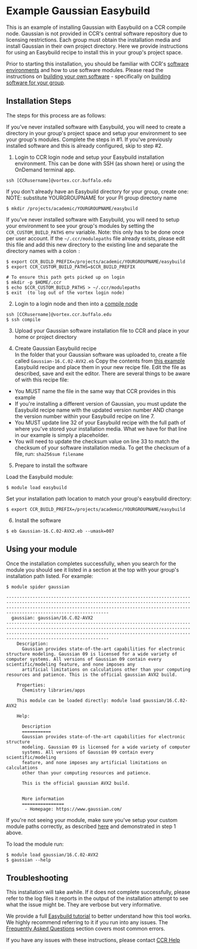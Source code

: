 # Example Gaussian Easybuild

This is an example of installing Gaussian with Easybuild on a CCR compile node.  Gaussian is not provided in CCR's central software repository due to licensing restrictions.  Each group must obtain the installation media and install Gaussian in their own project directory.  Here we provide instructions for using an Easybuild recipe to install this in your group's project space.

Prior to starting this installation, you should be familiar with CCR's [software environments](https://docs.ccr.buffalo.edu/en/latest/software/modules/) and how to use software modules.  Please read the instructions on [building your own software](https://docs.ccr.buffalo.edu/en/latest/software/building/) - specifically on [building software for your group](https://docs.ccr.buffalo.edu/en/latest/software/building/#building-modules-for-your-group).

## Installation Steps  

The steps for this process are as follows:  

If you've never installed software with Easybuild, you will need to create a directory in your group's project space and setup your environment to see your group's modules.  Complete the steps in #1.  If you've previously installed software and this is already configured, skip to step #2.  

1. Login to CCR login node and setup your Easybuild installation environment.  This can be done with SSH (as shown here) or using the OnDemand terminal app.  

```
ssh [CCRusername]@vortex.ccr.buffalo.edu
```

If you don't already have an Easybuild directory for your group, create one:  
NOTE: substitute YOURGROUPNAME for your PI group directory name

```
$ mkdir /projects/academic/YOURGROUPNAME/easybuild 
```

If you've never installed software with Easybuild, you will need to setup your environment to see your group's modules by setting the `CCR_CUSTOM_BUILD_PATHS` env variable. Note: this only has to be done once per user account.  If the `~/.ccr/modulepaths` file already exists, please edit this file and add this new directory to the existing line and separate the directory names with a colon `:`

```
$ export CCR_BUILD_PREFIX=/projects/academic/YOURGROUPNAME/easybuild
$ export CCR_CUSTOM_BUILD_PATHS=$CCR_BUILD_PREFIX

# To ensure this path gets picked up on login
$ mkdir -p $HOME/.ccr
$ echo $CCR_CUSTOM_BUILD_PATHS > ~/.ccr/modulepaths
$ exit  (to log out of the vortex login node)
```


2. Login to a login node and then into a [compile node](https://docs.ccr.buffalo.edu/en/latest/hpc/clusters/#compile-nodes)   
```
ssh [CCRusername]@vortex.ccr.buffalo.edu
$ ssh compile
```

3. Upload your Gaussian software installation file to CCR and place in your home or project directory

4. Create Gaussian Easybuild recipe  
In the folder that your Gaussian software was uploaded to, create a file called `Gaussian-16.C.02-AVX2.eb`  Copy the contents from [this example](Gaussian-16.C.02-AVX2.eb) Easybuild recipe and place them in your new recipe file.  Edit the file as described, save and exit the editor.  There are several things to be aware of with this recipe file:  
- You MUST name the file in the same way that CCR provides in this example
- If you're installing a different version of Gaussian, you must update the Easybuild recipe name with the updated version number AND change the version number within your Easybuild recipe on line 7.  
- You MUST update line 32 of your Easybuild recipe with the full path of where you've stored your installation media. What we have for that line in our example is simply a placeholder.  
- You will need to update the checksum value on line 33 to match the checksum of your software installation media.  To get the checksum of a file, run:  `sha256sum filename`  

5. Prepare to install the software

Load the Easybuild module: 
```
$ module load easybuild
```

Set your installation path location to match your group's easybuild directory:  
```
$ export CCR_BUILD_PREFIX=/projects/academic/YOURGROUPNAME/easybuild
```

6. Install the software

```
$ eb Gaussian-16.C.02-AVX2.eb --umask=007
```

## Using your module  

Once the installation completes successfully, when you search for the module you should see it listed in a section at the top with your group's installation path listed.  For example:  

```
$ module spider gaussian

---------------------------------------------------------------------------------------------------------------------------------------------------------------------------------------------------------------------------------------------------------
  gaussian: gaussian/16.C.02-AVX2
---------------------------------------------------------------------------------------------------------------------------------------------------------------------------------------------------------------------------------------------------------
    Description:
      Gaussian provides state-of-the-art capabilities for electronic structure modeling. Gaussian 09 is licensed for a wide variety of computer systems. All versions of Gaussian 09 contain every scientific/modeling feature, and none imposes any
      artificial limitations on calculations other than your computing resources and patience. This is the official gaussian AVX2 build.

    Properties:
      Chemistry libraries/apps

    This module can be loaded directly: module load gaussian/16.C.02-AVX2

    Help:

      Description
      ===========
      Gaussian provides state-of-the-art capabilities for electronic structure
      modeling. Gaussian 09 is licensed for a wide variety of computer
      systems. All versions of Gaussian 09 contain every scientific/modeling
      feature, and none imposes any artificial limitations on calculations
      other than your computing resources and patience.

      This is the official gaussian AVX2 build.


      More information
      ================
       - Homepage: https://www.gaussian.com/
```

If you're not seeing your module, make sure you've setup your custom module paths correctly, as described [here](https://docs.ccr.buffalo.edu/en/latest/software/building/#building-modules-for-your-group) and demonstrated in step 1 above.  

To load the module run:
```
$ module load gaussian/16.C.02-AVX2
$ gaussian --help
```

## Troubleshooting  

This installation will take awhile.  If it does not complete successfully, please refer to the log files it reports in the output of the installation attempt to see what the issue might be.  They are verbose but very informative. 

We provide a full [Easybuild tutorial](https://docs.ccr.buffalo.edu/en/latest/howto/easybuild/) to better understand how this tool works.  We highly recommend referring to it if you run into any issues.  The [Frequently Asked Questions](https://docs.ccr.buffalo.edu/en/latest/howto/easybuild/#frequently-asked-questions) section covers most common errors.

If you have any issues with these instructions, please contact [CCR Help](https://docs.ccr.buffalo.edu/en/latest/help/)

